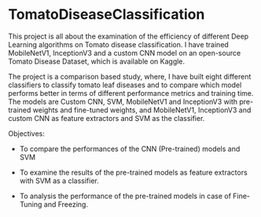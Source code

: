# TomatoDiseaseClassification
This project is all about the examination of the efficiency of different Deep Learning algorithms on Tomato disease classification. I have trained MobileNetV1, InceptionV3 and a custom CNN model on an open-source Tomato Disease Dataset, which is available on Kaggle.

The project is a comparison based study, where, I have built eight different classifiers to classify tomato leaf diseases and to compare which model performs better in terms of different performance metrics and training time. The models are Custom CNN, SVM, MobileNetV1 and InceptionV3 with pre-trained weights and fine-tuned weights, and MobileNetV1, InceptionV3 and custom CNN as feature extractors and  SVM as the classifier.

Objectives:
- To compare the performances of the CNN (Pre-trained) models and SVM
 
- To examine the results of the pre-trained models as feature extractors with SVM as a classifier.
 
- To analysis the performance of the pre-trained models in case of Fine-Tuning and Freezing.
